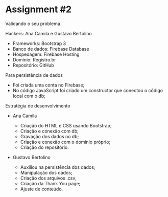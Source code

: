 # Assignment #2

Validando o seu problema

Hackers: Ana Camila e Gustavo Bertolino

- Frameworks: Bootstrap 3
- Banco de dados: Firebase Database
- Hospedagem: Firebase Hosting
- Domínio: Registro.br
- Repositório: GitHub

Para persistência de dados 
- Foi criada uma conta no Firebase;
- No código JavaScript foi criado um constructor que conectou o código local com o db;

Estratégia de desenvolvimento

- Ana Camila
  - Criação do HTML e CSS usando Bootstrap;
  - Criação e conexão com db;
  - Gravação dos dados no db;
  - Criação e conexão com o domínio próprio;
  - Criação do repositório.
  
- Gustavo Bertolino
  - Auxiliou na persistência dos dados;
  - Manipulação dos dados;
  - Criação dos arquivos .csv;
  - Criação da Thank You page;
  - Ajuste de conteúdo.
  
